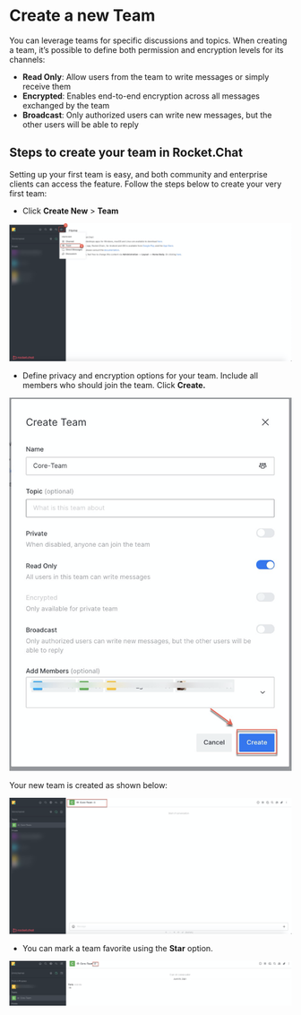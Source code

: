 # Create a new Team

You can leverage teams for specific discussions and topics. When creating a team, it’s possible to define both permission and encryption levels for its channels:

* **Read Only**: Allow users from the team to write messages or simply receive them
* **Encrypted**: Enables end-to-end encryption across all messages exchanged by the team
* **Broadcast**: Only authorized users can write new messages, but the other users will be able to reply

## **Steps to create your team in Rocket.Chat**

Setting up your first team is easy, and both community and enterprise clients can access the feature. Follow the steps below to create your very first team:

* Click **Create New** > **Team**

![](<../../../../.gitbook/assets/image (339).png>)

* Define privacy and encryption options for your team. Include all members who should join the team. Click **Create.**

![](<../../../../.gitbook/assets/image (340).png>)

Your new team is created as shown below:

![](<../../../../.gitbook/assets/image (341).png>)

* You can mark a team favorite using the **Star** option.

![](<../../../../.gitbook/assets/image (349) (1) (1) (1) (1) (2) (2) (2) (2) (2) (1) (1) (1) (1) (2) (4).png>)
